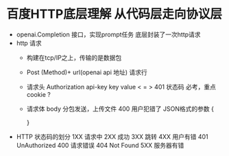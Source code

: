 # 百度HTTP底层理解 从代码层走向协议层

- openai.Completion 接口，实现prompt任务
    底层封装了一次http请求
- http 请求
    - 构建在tcp/IP之上，传输的是数据包
    - Post (Method)+ url(openai api 地址) 请求行
    - 请求头 Authorization api-key key value  < = > 401 状态码 必考，重点
        cookie ?
    - 请求体 body 分包发送，上传文件 400 用户犯错了
        JSON格式的参数
        {

        }
- HTTP 状态码的划分
    1XX 请求中
    2XX 成功
    3XX 跳转
    4XX 用户有错
        401 UnAuthorized
        400 请求错误
        404 Not Found
    5XX 服务器有错
